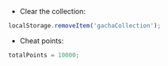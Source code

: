 - Clear the collection:
```js
localStorage.removeItem('gachaCollection'); 
```

- Cheat points:
```js
totalPoints = 10000;
```